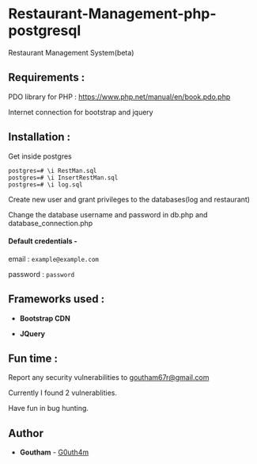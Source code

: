 # Restaurant-Management-php-postgresql
Restaurant Management System(beta)

## Requirements :
PDO library for PHP : https://www.php.net/manual/en/book.pdo.php

Internet connection for bootstrap and jquery

## Installation :

Get inside postgres
```
postgres=# \i RestMan.sql
postgres=# \i InsertRestMan.sql
postgres=# \i log.sql
```
Create new user and grant privileges to the databases(log and restaurant)

Change the database username and password in db.php and database_connection.php

#### Default credentials - 

email : ```example@example.com```

password : ```password```

## Frameworks used :
* **Bootstrap CDN**

* **JQuery**

## Fun time :
Report any security vulnerabilities to goutham67r@gmail.com

Currently I found 2 vulnerablities.

Have fun in bug hunting.

## Author
* **Goutham** - [G0uth4m](https://github.com/G0uth4m)
